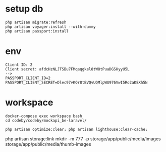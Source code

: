 # setup db
```
php artisan migrate:refresh
php artisan voyager:install --with-dummy
php artisan passport:install
```

# env
```
Client ID: 2
Client secret: afdcHzNLJTSBu7FMqaqgkel8tW8tPuaDGSHyyU5L
-->
PASSPORT_CLIENT_ID=2
PASSPORT_CLIENT_SECRET=Dlec97vKQr8tBVQvUQMlpWU976VwI5Ro2aK8Xh5N
```

# workspace
```
docker-compose exec workspace bash
cd codeby/codeby/mockapi_be-laravel/

php artisan optimize:clear; php artisan lighthouse:clear-cache;
```

php artisan storage:link
mkdir -m 777 -p storage/app/public/media/images storage/app/public/media/thumb-images
